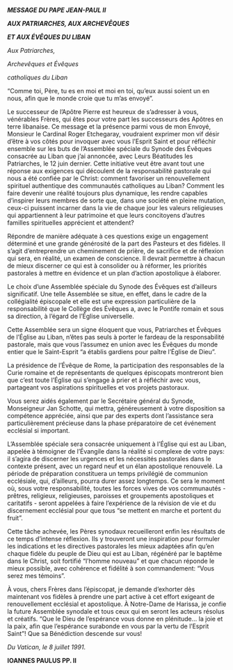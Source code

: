 ***MESSAGE DU PAPE JEAN-PAUL II***

***AUX PATRIARCHES, AUX ARCHEVÊQUES***

***ET AUX ÉVÊQUES DU LIBAN***

*Aux Patriarches,*

*Archevêques et Évêques*

*catholiques du Liban*

“Comme toi, Père, tu es en moi et moi en toi, qu’eux aussi soient un en nous, afin que le monde croie que tu m’as envoyé”.

Le successeur de l’Apôtre Pierre est heureux de s’adresser à vous, vénérables Frères, qui êtes pour votre part les successeurs des Apôtres en terre libanaise. Ce message et la présence parmi vous de mon Envoyé, Monsieur le Cardinal Roger Etchegaray, voudraient exprimer mon vif désir d’être à vos côtés pour invoquer avec vous l’Esprit Saint et pour réfléchir ensemble sur les buts de l’Assemblée spéciale du Synode des Évêques consacrée au Liban que j’ai annoncée, avec Leurs Béatitudes les Patriarches, le 12 juin dernier. Cette initiative veut être avant tout une réponse aux exigences qui découlent de la responsabilité pastorale qui nous a été confiée par le Christ: comment favoriser un renouvellement spirituel authentique des communautés catholiques au Liban? Comment les faire devenir une réalité toujours plus dynamique, les rendre capables d’inspirer leurs membres de sorte que, dans une société en pleine mutation, ceux-ci puissent incarner dans la vie de chaque jour les valeurs religieuses qui appartiennent à leur patrimoine et que leurs concitoyens d’autres familles spirituelles apprécient et attendent?

Répondre de manière adéquate à ces questions exige un engagement déterminé et une grande générosité de la part des Pasteurs et des fidèles. Il s’agit d’entreprendre un cheminement de prière, de sacrifice et de réflexion qui sera, en réalité, un examen de conscience. Il devrait permettre à chacun de mieux discerner ce qui est à consolider ou à réformer, les priorités pastorales à mettre en évidence et un plan d’action apostolique à élaborer.

Le choix d’une Assemblée spéciale du Synode des Évêques est d’ailleurs significatif. Une telle Assemblée se situe, en effet, dans le cadre de la collégialité épiscopale et elle est une expression particulière de la responsabilité que le Collège des Évêques a, avec le Pontife romain et sous sa direction, à l’égard de l’Église universelle.

Cette Assemblée sera un signe éloquent que vous, Patriarches et Évêques de l’Église au Liban, n’êtes pas seuls à porter le fardeau de la responsabilité pastorale, mais que vous l’assumez en union avec les Évêques du monde entier que le Saint-Esprit “a établis gardiens pour paître l’Église de Dieu”.

La présidence de l’Évêque de Rome, la participation des responsables de la Curie romaine et de représentants de quelques épiscopats montreront bien que c’est toute l’Église qui s’engage à prier et à réfléchir avec vous, partageant vos aspirations spirituelles et vos projets pastoraux.

Vous serez aidés également par le Secrétaire général du Synode, Monseigneur Jan Schotte, qui mettra, généreusement à votre disposition sa compétence appréciée, ainsi que par des experts dont l’assistance sera particulièrement précieuse dans la phase préparatoire de cet événement ecclésial si important.

L’Assemblée spéciale sera consacrée uniquement à l’Église qui est au Liban, appelée à témoigner de l’Évangile dans la réalité si complexe de votre pays: il s’agira de discerner les urgences et les nécessités pastorales dans le contexte présent, avec un regard neuf et un élan apostolique renouvelé. La période de préparation constituera un temps privilégié de communion ecclésiale, qui, d’ailleurs, pourra durer assez longtemps. Ce sera le moment où, sous votre responsabilité, toutes les forces vives de vos communautés - prêtres, religieux, religieuses, paroisses et groupements apostoliques et caritatifs - seront appelées à faire l’expérience de la révision de vie et du discernement ecclésial pour que tous “se mettent en marche et portent du fruit”.

Cette tâche achevée, les Pères synodaux recueilleront enfin les résultats de ce temps d’intense réflexion. Ils y trouveront une inspiration pour formuler les indications et les directives pastorales les mieux adaptées afin qu’en chaque fidèle du peuple de Dieu qui est au Liban, régénéré par le baptême dans le Christ, soit fortifié “l’homme nouveau” et que chacun réponde le mieux possible, avec cohérence et fidélité à son commandement: “Vous serez mes témoins”.

À vous, chers Frères dans l’épiscopat, je demande d’exhorter dès maintenant vos fidèles à prendre une part active à cet effort exigeant de renouvellement ecclésial et apostolique. À Notre-Dame de Harissa, je confie la future Assemblée synodale et tous ceux qui en seront les acteurs résolus et créatifs. “Que le Dieu de l’espérance vous donne en plénitude... la joie et la paix, afin que l’espérance surabonde en vous par la vertu de l’Esprit Saint”! Que sa Bénédiction descende sur vous!

*Du Vatican, le 8 juillet 1991*.

**IOANNES PAULUS PP. II**